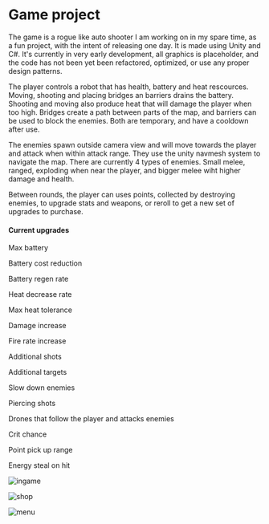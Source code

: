 # Game project

The game is a rogue like auto shooter I am working on in my spare time, as a fun project, with the intent of releasing one day. It is made using Unity and C#. It's currently in very early development, all graphics is placeholder, and the code has not been yet been refactored, optimized, or use any proper design patterns.

The player controls a robot that has health, battery and heat rescources. Moving, shooting and placing bridges an barriers drains the battery. Shooting and moving also produce heat that will damage the player when too high. 
Bridges create a path between parts of the map, and barriers can be used to block the enemies. Both are temporary, and have a cooldown after use.

The enemies spawn outside camera view and will move towards the player and attack when within attack range. They use the unity navmesh system to navigate the map. There are currently 4 types of enemies. Small melee, ranged, exploding when near the player, and bigger melee wiht higher damage and health.

Between rounds, the player can uses points, collected by destroying enemies, to upgrade stats and weapons, or reroll to get a new set of upgrades to purchase.

#### Current upgrades
Max battery

Battery cost reduction

Battery regen rate

Heat decrease rate

Max heat tolerance

Damage increase

Fire rate increase

Additional shots

Additional targets

Slow down enemies

Piercing shots

Drones that follow the player and attacks enemies

Crit chance

Point pick up range

Energy steal on hit




![ingame](https://github.com/SebastianFroger/Game-project/assets/43187719/e6b4b377-431f-4c65-bffc-27a4a8289543)

![shop](https://github.com/SebastianFroger/Game-project/assets/43187719/6c37dbdd-1c0e-49c9-945e-c0260633ba19)

![menu](https://github.com/SebastianFroger/Game-project/assets/43187719/f1c13f23-6eaf-4cb7-a65a-a12eb3600be3)

